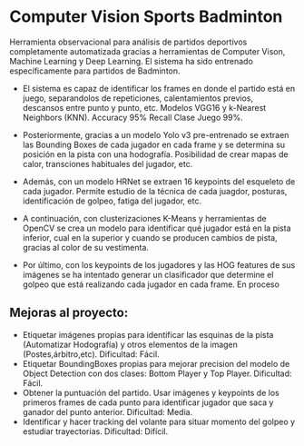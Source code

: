 # Computer Vision Sports Badminton
Herramienta observacional para análisis de partidos deportivos completamente automatizada gracias a herramientas de Computer Vison, Machine Learning y Deep Learning. El sistema ha sido entrenado específicamente para partidos de Badminton.

- El sistema es capaz de identificar los frames en donde el partido está en juego, separandolos de repeticiones, calentamientos previos, descansos entre punto y punto, etc. Modelos VGG16 y k-Nearest Neighbors (KNN). Accuracy 95% Recall Clase Juego 99%.

- Posteriormente, gracias a un modelo Yolo v3 pre-entrenado se extraen las Bounding Boxes de cada jugador en cada frame y se determina su posición en la pista con una hodografía. Posibilidad de crear mapas de calor, transciones habituales del jugador, etc.

- Además, con un modelo HRNet se extraen 16 keypoints del esqueleto de cada jugador. Permite estudio de la técnica de cada juagdor, posturas, identificación de golpeo, fatiga del jugador, etc.

- A continuación, con clusterizaciones K-Means y herramientas de OpenCV se crea un modelo para identificar qué jugador está en la pista inferior, cual en la superior y cuando se producen cambios de pista, gracias al color de su vestimenta.

- Por último, con los keypoints de los jugadores y las HOG features de sus imágenes se ha intentado generar un clasificador que determine el golpeo que está realizando cada jugador en cada frame. En proceso

## Mejoras al proyecto:
- Etiquetar imágenes propias para identificar las esquinas de la pista (Automatizar Hodografía) y otros elementos de la imagen (Postes,árbitro,etc). Dificultad: Fácil.
- Etiquetar BoundingBoxes propias para mejorar precision del modelo de Object Detection con dos clases: Bottom Player y Top Player. Dificultad: Fácil.
- Obtener la puntuación del partido. Usar imágenes y keypoints de los primeros frames de cada punto para identificar jugador que saca y ganador del punto anterior. Dificultad: Media.
- Identificar y hacer tracking del volante para situar momento del golpeo y estudiar trayectorias. Dificultad: Difícil.

